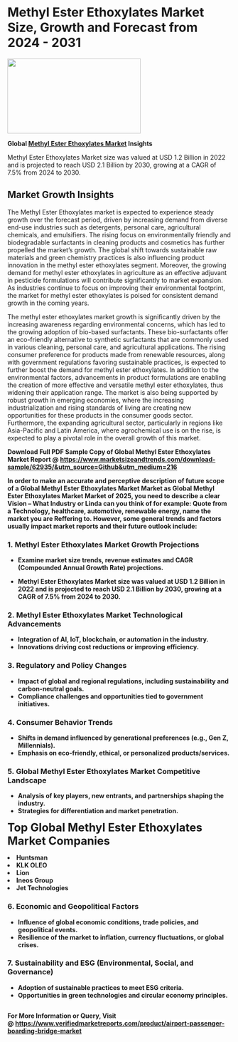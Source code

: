 <H1>Methyl Ester Ethoxylates Market Size, Growth and Forecast from 2024 - 2031</H1><img class="aligncenter size-medium wp-image-584254" src="https://thirdeyenews.in/wp-content/uploads/2024/09/Global-Market-Research-300x168.jpeg" alt="" width="300" height="168" /><p><strong>Global&nbsp;<a href="https://www.marketsizeandtrends.com/download-sample/62935/&amp;utm_source=Github&utm_medium=216">Methyl Ester Ethoxylates Market</a> Insights</strong></p><p>Methyl Ester Ethoxylates Market size was valued at USD 1.2 Billion in 2022 and is projected to reach USD 2.1 Billion by 2030, growing at a CAGR of 7.5% from 2024 to 2030.</p><p><h2>Market Growth Insights</h2> <p>The Methyl Ester Ethoxylates market is expected to experience steady growth over the forecast period, driven by increasing demand from diverse end-use industries such as detergents, personal care, agricultural chemicals, and emulsifiers. The rising focus on environmentally friendly and biodegradable surfactants in cleaning products and cosmetics has further propelled the market’s growth. The global shift towards sustainable raw materials and green chemistry practices is also influencing product innovation in the methyl ester ethoxylates segment. Moreover, the growing demand for methyl ester ethoxylates in agriculture as an effective adjuvant in pesticide formulations will contribute significantly to market expansion. As industries continue to focus on improving their environmental footprint, the market for methyl ester ethoxylates is poised for consistent demand growth in the coming years.</p> <p><strong></strong></p> <p>The methyl ester ethoxylates market growth is significantly driven by the increasing awareness regarding environmental concerns, which has led to the growing adoption of bio-based surfactants. These bio-surfactants offer an eco-friendly alternative to synthetic surfactants that are commonly used in various cleaning, personal care, and agricultural applications. The rising consumer preference for products made from renewable resources, along with government regulations favoring sustainable practices, is expected to further boost the demand for methyl ester ethoxylates. In addition to the environmental factors, advancements in product formulations are enabling the creation of more effective and versatile methyl ester ethoxylates, thus widening their application range. The market is also being supported by robust growth in emerging economies, where the increasing industrialization and rising standards of living are creating new opportunities for these products in the consumer goods sector. Furthermore, the expanding agricultural sector, particularly in regions like Asia-Pacific and Latin America, where agrochemical use is on the rise, is expected to play a pivotal role in the overall growth of this market.</p> <p><strong></p><p><span class=""><strong>Download Full PDF Sample Copy of Global Methyl Ester Ethoxylates Market Report</strong> @ <a href="https://www.marketsizeandtrends.com/download-sample/62935/&amp;utm_source=Github&utm_medium=216" target="_blank">https://www.marketsizeandtrends.com/download-sample/62935/&amp;utm_source=Github&utm_medium=216</a></span></p><p>In order to make an accurate and perceptive description of future scope of a Global&nbsp;Methyl Ester Ethoxylates Market Market as Global&nbsp;Methyl Ester Ethoxylates Market Market of 2025, you need to describe a clear Vision &ndash; What Industry or Linda can you think of for example: Quote from a Technology, healthcare, automotive, renewable energy, name the market you are Reffering to. However, some general trends and factors usually impact market reports and their future outlook include:</p><h3>1.&nbsp;<strong>Methyl Ester Ethoxylates Market Growth Projections</strong></h3><ul><li>Examine market size trends, revenue estimates and CAGR (Compounded Annual Growth Rate) projections.</li><li><p>Methyl Ester Ethoxylates Market size was valued at USD 1.2 Billion in 2022 and is projected to reach USD 2.1 Billion by 2030, growing at a CAGR of 7.5% from 2024 to 2030.</p></li></ul><h3>2.&nbsp;<strong>Methyl Ester Ethoxylates Market Technological Advancements</strong></h3><ul><li>Integration of AI, IoT, blockchain, or automation in the industry.</li><li>Innovations driving cost reductions or improving efficiency.</li></ul><h3>3.&nbsp;<strong>Regulatory and Policy Changes</strong></h3><ul><li>Impact of global and regional regulations, including sustainability and carbon-neutral goals.</li><li>Compliance challenges and opportunities tied to government initiatives.</li></ul><h3>4.&nbsp;<strong>Consumer Behavior Trends</strong></h3><ul><li>Shifts in demand influenced by generational preferences (e.g., Gen Z, Millennials).</li><li>Emphasis on eco-friendly, ethical, or personalized products/services.</li></ul><h3>5.&nbsp;<strong>Global Methyl Ester Ethoxylates Market Competitive Landscape</strong></h3><ul><li>Analysis of key players, new entrants, and partnerships shaping the industry.</li><li>Strategies for differentiation and market penetration.</li></ul><p data-pm-slice="1 1 []"><span style="color: inherit; font-family: inherit; font-size: 25px;">Top Global Methyl Ester Ethoxylates Market Companies</span></p><div class="" data-test-id=""><p><li>Huntsman</li><li> KLK OLEO</li><li> Lion</li><li> Ineos Group</li><li> Jet Technologies</li></p></div><h3>6.&nbsp;<strong>Economic and Geopolitical Factors</strong></h3><ul><li>Influence of global economic conditions, trade policies, and geopolitical events.</li><li>Resilience of the market to inflation, currency fluctuations, or global crises.</li></ul><h3>7.&nbsp;<strong>Sustainability and ESG (Environmental, Social, and Governance)</strong></h3><ul><li>Adoption of sustainable practices to meet ESG criteria.</li><li>Opportunities in green technologies and circular economy principles.</li></ul><h2><strong style="font-size: 14px;">For More Information or Query, Visit @&nbsp;</strong><a style="background-color: #ffffff; font-size: 14px;" href="https://www.marketsizeandtrends.com/report/methyl-ester-ethoxylates-market/" target="_blank">https://www.verifiedmarketreports.com/product/airport-passenger-boarding-bridge-market</a></h2>
